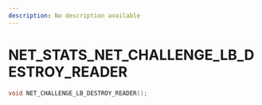 ```yaml
---
description: No description available 
---
```


# NET_STATS\_NET_CHALLENGE_LB_DESTROY_READER

```cpp
void NET_CHALLENGE_LB_DESTROY_READER();
```